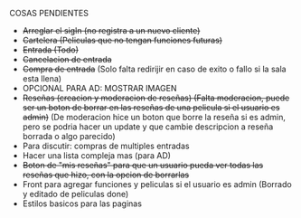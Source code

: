 COSAS PENDIENTES
- ~~Arreglar el sigIn (no registra a un nuevo cliente)~~
- ~~Cartelera (Peliculas que no tengan funciones futuras)~~
- ~~Entrada (Todo)~~
- ~~Cancelacion de entrada~~
- ~~Compra de entrada~~ (Solo falta redirijir en caso de exito o fallo si la sala esta llena)
- OPCIONAL PARA AD: MOSTRAR IMAGEN
- ~~Reseñas (creacion y moderacion de reseñas) (Falta moderacion, puede ser un boton de borrar en las reseñas de una pelicula si el usuario es admin)~~ (De moderacion hice un boton que borre la reseña si es admin, pero se podria hacer un update y que cambie descripcion a reseña borrada o algo parecido)
- Para discutir: compras de multiples entradas
- Hacer una lista compleja mas (para AD)
- ~~Boton de "mis reseñas" para que un usuario pueda ver todas las reseñas que hizo, con la opcion de borrarlas~~
- Front para agregar funciones y peliculas si el usuario es admin (Borrado y editado de peliculas done)
- Estilos basicos para las paginas
